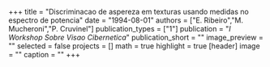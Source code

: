 +++
title = "Discriminacao de aspereza em texturas usando medidas no espectro de potencia"
date = "1994-08-01"
authors = ["E. Ribeiro","M. Mucheroni","P. Cruvinel"]
publication_types = ["1"]
publication = "_I Workshop Sobre Visao Cibernetica_"
publication_short = ""
image_preview = ""
selected = false
projects = []
math = true
highlight = true
[header]
image = ""
caption = ""
+++

